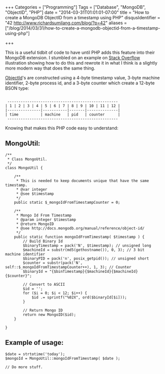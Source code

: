 +++
Categories = ["Programming"]
Tags = ["Database", "MongoDB", "ObjectID", "PHP"]
date = "2014-03-31T01:01:01-07:00"
title = "How to create a MongoDB ObjectID from a timestamp using PHP"
disqusIdentifier = "42 http://www.richardsumilang.com/blog/?p=42"
aliases = ["/blog/2014/03/31/how-to-create-a-mongodb-objectid-from-a-timestamp-using-php"]

+++

This is a useful tidbit of code to have until PHP adds this feature into their
MongoDB extension. I stumbled on an example on
[Stack Overflow](http://stackoverflow.com/questions/14370143/create-mongodb-objectid-from-date-in-the-past-using-php-driver "Create MongoDB ObjectID from date in the past using PHP driver")
illustration showing how to do this and rewrote it in what I think is a slightly
more modern way that does the same thing.

[ObjectId](http://docs.mongodb.org/manual/reference/object-id/ "ObjectId - MongoDB Manual 2.4.9")'s
are constructed using a 4-byte timestamp value, 3-byte machine identifier, 2-byte process id, and a 3-byte counter which create a 12-byte BSON type:


<pre><code>
 --------------------------------------------------
| 1 | 2 | 3 | 4 | 5 | 6 | 7 | 8 | 9 | 10 | 11 | 12 |
|---------------|-----------|-------|--------------|
| time          | machine   | pid   | counter      |
 --------------------------------------------------
</code></pre>


Knowing that makes this PHP code easy to understand:

## MongoUtil:

<pre><code class="language-php" title="MongoUtil.php">/**
 * Class MongoUtil.
 */
class MongoUtil {

	/**
	 * This is needed to keep documents unique that have the same timestamp.
	 * @var integer
	 * @see $timestamp
	 */
	public static $_mongoIdFromTimestampCounter = 0;

	/**
	 * Mongo Id From Timestamp
	 * @param integer $timestamp
	 * @return MongoID
	 * @see http://docs.mongodb.org/manual/reference/object-id/
	 */
	public static function mongoIdFromTimestamp( $timestamp ) {
		// Build Binary Id
		$binaryTimestamp = pack('N', $timestamp); // unsigned long
		$machineId = substr(md5(gethostname()), 0, 3); // 3 bit machine identifier
		$binaryPID = pack('n', posix_getpid()); // unsigned short
		$counter = substr(pack('N', self::$_mongoIdFromTimestampCounter++), 1, 3); // Counter
		$binaryId = "{$binTimestamp}{$machineId}{$machineId}{$counter}";

		// Convert to ASCII
		$id = '';
		for ($i = 0; $i &lt; 12; $i++) {
			$id .= sprintf("%02X", ord($binaryId[$i]));
		}

		// Return Mongo ID
		return new MongoID($id);
	}

}</code></pre>


## Example of usage:


<pre><code class="language-php" title="Example">$date = strtotime('today');
$mongoId = MongoUtil::mongoIdFromTimestamp( $date );

// Do more stuff.</code></pre>